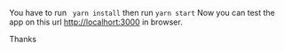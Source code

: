 You have to run ``` yarn install```
then run ``` yarn start ``` 
Now you can test the app on this url [http://localhort:3000](http://localhost:3000) in browser.

Thanks
